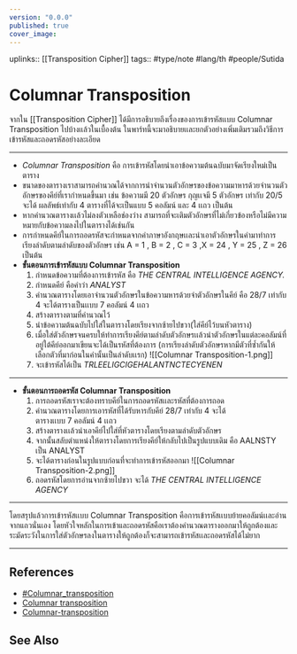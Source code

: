 ```yaml
---
version: "0.0.0"
published: true
cover_image:
---
```

uplinks:: [[Transposition Cipher]]
tags:: #type/note #lang/th #people/Sutida 
# Columnar Transposition
จากใน [[Transposition Cipher]] ได้มีการอธิบายถึงเรื่องของการเข้ารหัสเเบบ Columnar Transposition ไปบ้างเเล้วในเบื้องต้น ในพาร์ทนี้จะมาอธิบายเเละยกตัวอย่างเพิ่มเติมรวมถึงวิธีการเข้ารหัสและถอดรหัสอย่างละเอียด

---
- *Columnar Transposition* คือ การเข้ารหัสโดยนำเอาข้อความต้นฉบับมาจัดเรียงใหม่เป็นตาราง
-  ขนาดของตารางเราสามารถคำนวณได้จากการนำจำนวนตัวอักษรของข้อความมาหารด้วยจำนวนตัวอักษรของคีย์ที่เรากำหนดขึ้นมา เช่น ข้อความมี 20 ตัวอักษร กุญเเจมี 5 ตัวอักษร เท่ากับ 20/5 จะได้ ผลลัพธ์เท่ากับ 4 ตารางที่ได้จะเป็นแบบ 5 คอลัมน์ และ 4 เเถว เป็นต้น 
- หากคำนวณตารางเเล้วไม่ลงตัวเหลือช่องว่าง สามารถที่จะเติมตัวอักษรที่ไม่เกี่ยวข้องหรือไม่มีความหมายกับข้อความลงไปในตารางได้เช่นกัน
- การกำหนดคีย์ในการถอดรหัสจะกำหนดจากคำภาษาอังกฤษเเละนำเอาตัวอักษรในคำมาทำการเรียงลำดับตามลำดับของตัวอักษร เช่น A = 1 , B = 2 , C = 3 ,X = 24 , Y = 25 , Z = 26 เป็นต้น
- **ขั้นตอนการเข้ารหัสแบบ Columnar Transposition**
	1. กำหนดข้อความที่ต้องการเข้ารหัส คือ *THE CENTRAL INTELLIGENCE AGENCY.*
	2. กำหนดคีย์ คือคำว่า *ANALYST*
	3. คำนวณตารางโดยเอาจำนวนตัวอักษรในข้อความหารด้วยจำตัวอักษรในคีย์ คือ 28/7 เท่ากับ 4 จะได้ตารางเป็นเเบบ 7 คอลัมน์ 4 เเถว
	4. สร้างตารางตามที่คำนวณไว้
	5.  นำข้อความต้นฉบับไปใส่ในตารางโดยเรียงจากซ้ายไปขวา(ใส่คีย์ไว้บนหัวตาราง)
	6. เมื่อใส่ตัวอักษรจนครบให้ทำการเรียงคีย์ตามลำดับตัวอักษรเเล้วนำตัวอักษรในแต่ละคอลัมน์ที่อยู่ใต้คีย์ออกมาเขียนจะได้เป็นรหัสที่ต้องการ (การเรียงลำดับตัวอักษรหากมีตัวที่ซ้ำกันให้เลือกตัวที่มาก่อนในคำนั้นเป็นลำดับเเรก)
	   ![[Columnar Transposition-1.png]]
	7.  จะเข้ารหัสได้เป็น *TRLEELIGCIGEHALANTNCTECYENEN*
	
---
- **ขั้นตอนการถอดรหัส Columnar Transposition**
	1. การถอดรหัสเราจะต้องทราบคีย์ในการถอดรหัสเเละรหัสที่ต้องการถอด
	2. คำนวณตารางโดยการเอารหัสที่ได้รับหารกับคีย์ 28/7 เท่ากับ 4 จะได้         
       ตารางเเบบ 7 คอลัมน์ 4 เเถว
	3. สร้างตารางเเล้วนำเอาคีย์ไปใส่ที่หัวตารางโดยเรียงตามลำดับตัวอักษร
	4. จากนั้นสลับตำแหน่งให้ตารางโดยการเรียงคีย์ให้กลับไปเป็นรูปแบบเดิม คือ AALNSTY เป็น ANALYST
	5. จะได้ตารางก่อนในรูปแบบก่อนที่จะทำการเข้ารหัสออกมา
	![[Columnar Transposition-2.png]]
	6. ถอดรหัสโดยการอ่านจากซ้ายไปขวา จะได้ *THE  CENTRAL INTELLIGENCE AGENCY*
---
โดยสรุปแล้วการเข้ารหัสเเบบ Columnar Transposition คือการเข้ารหัสเเบบย้ายคอลัมน์เเละอ่านจากแถวนั่นเอง โดยหัวใจหลักในการเข้าและถอดรหัสคือเราต้องคำนวณตารางออกมาให้ถูกต้องและระมัดระวังในการใส่ตัวอักษรลงในตารางให้ถูกต้องก็จะสามารถเข้ารหัสเเละถอดรหัสได้ไม่ยาก

---

## References
- [#Columnar_transposition](https://en.wikipedia.org/wiki/Transposition_cipher#Columnar_transposition)
- [Columnar transposition](https://www.nku.edu/~christensen/1402%20Columnar%20transposition.pdf)
- [Columnar-transposition](https://www.geeksforgeeks.org/columnar-transposition-cipher/)
## See Also
